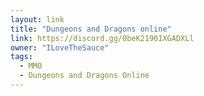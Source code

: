 ```yaml
---
layout: link
title: "Dungeons and Dragons online"
link: https://discord.gg/0beK2190IXGADXLl
owner: "ILoveTheSauce"
tags: 
  - MMO
  - Dungeons and Dragons Online
---
```

